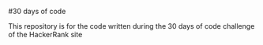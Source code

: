 #30 days of code

This repository is for the code written during the 30 days of code challenge of the HackerRank site
